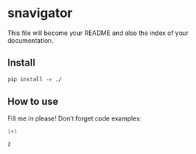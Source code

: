 snavigator
================

<!-- WARNING: THIS FILE WAS AUTOGENERATED! DO NOT EDIT! -->

This file will become your README and also the index of your
documentation.

## Install

``` sh
pip install -e ./
```

## How to use

Fill me in please! Don’t forget code examples:

``` python
1+1
```

    2
